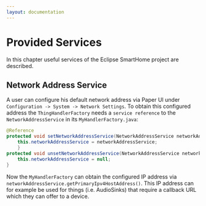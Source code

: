 ```yaml
---
layout: documentation
---
```


# Provided Services

In this chapter useful services of the Eclipse SmartHome project are described. 

## Network Address Service

A user can configure his default network address via Paper UI under `Configuration -> System -> Network Settings`.
To obtain this configured address the `ThingHandlerFactory` needs a `service reference` to the `NetworkAddressService` in its `MyHandlerFactory.java`:

```java
@Reference
protected void setNetworkAddressService(NetworkAddressService networkAddressService) {
	this.networkAddressService = networkAddressService;
	}
protected void unsetNetworkAddressService(NetworkAddressService networkAddressService) {
	this.networkAddressService = null;
}
```

Now the `MyHandlerFactory` can obtain the configured IP address via `networkAddressService.getPrimaryIpv4HostAddress()`.
This IP address can for example be used for things (i.e. AudioSinks) that require a callback URL which they can offer to a device.